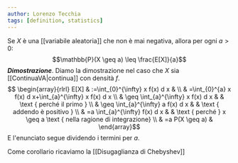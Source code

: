 ```yaml
---
author: Lorenzo Tecchia
tags: [definition, statistics]
---
```

Se $X$ è una [[variabile aleatoria]] che non è mai negativa, allora per ogni $a > 0$: $$\mathbb{P}(X \geq a) \leq \frac{E[X]}{a}$$
***Dimostrazione***. Diamo la dimostrazione nel caso che $X$ sia [[ContinuaVA|continua]] con densità $f$.
$$
\begin{array}{rlrl}
E[X] & :=\int_{0}^{\infty} x f(x) d x & \\
& =\int_{0}^{a} x f(x) d x+\int_{a}^{\infty} x f(x) d x \\
& \geq \int_{a}^{\infty} x f(x) d x & & \text { perché il primo } \\
& \geq \int_{a}^{\infty} a f(x) d x & & \text { addendo è positivo } \\
& =a \int_{a}^{\infty} f(x) d x & & \text { perché } x \geq a \text { nella  ragione di integrazione} \\
& =a P(X \geq a) &
\end{array}$$
E l'enunciato segue dividendo i termini per $a$.

Come corollario ricaviamo la [[Disugaglianza di Chebyshev]]